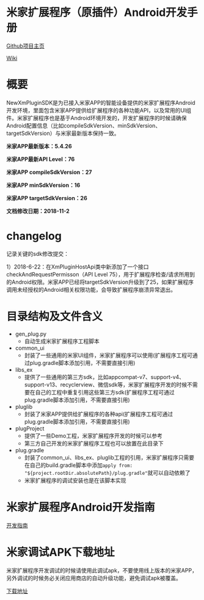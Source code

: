 # 米家扩展程序（原插件）Android开发手册
[Github项目主页](https://github.com/MiEcosystem/NewXmPluginSDK)

[Wiki](https://github.com/MiEcosystem/NewXmPluginSDK/wiki)


# 概要

NewXmPluginSDK是为已接入米家APP的智能设备提供的米家扩展程序Android开发环境，里面包含米家APP提供给扩展程序的各种功能API，以及常用的UI组件。米家扩展程序也是基于Android环境开发的，开发扩展程序的时候请确保Android配置信息（比如compileSdkVersion、minSdkVersion、targetSdkVersion）与米家最新版本保持一致。

**米家APP最新版本：5.4.26**

**米家APP最新API Level：76**

**米家APP compileSdkVersion：27**

**米家APP minSdkVersion：16**

**米家APP targetSdkVersion：26**

**文档修改日期：2018-11-2**

# changelog
记录关键的sdk修改提交：

1）2018-6-22：在XmPluginHostApi类中新添加了一个接口checkAndRequestPermisson（API Level 75），用于扩展程序检查/请求所用到的Android权限。米家APP已经将targetSdkVersion升级到了25，如果扩展程序调用未经授权的Android相关权限功能，会导致扩展程序崩溃异常退出。

# 目录结构及文件含义

* gen_plug.py
	* 自动生成米家扩展程序工程脚本
* common_ui
	* 封装了一些通用的米家UI组件，米家扩展程序可以使用(扩展程序工程可通过plug.gradle脚本添加引用，不需要直接引用)
* libs_ex
	* 提供了一些通用的第三方sdk，比如appcompat-v7、support-v4、support-v13、recyclerview、微信sdk等，米家扩展程序开发的时候不需要在自己的工程中重复引用这些第三方sdk(扩展程序工程可通过plug.gradle脚本添加引用，不需要直接引用)
* pluglib
	* 封装了米家APP提供给扩展程序的各种api(扩展程序工程可通过plug.gradle脚本添加引用，不需要直接引用) 
* plugProject
	* 提供了一些Demo工程，米家扩展程序开发的时候可以参考
	* 第三方自己开发的米家扩展程序工程也可以放置在此目录下
* plug.gradle
	* 封装了common\_ui、libs\_ex、pluglib工程的引用，米家扩展程序只需要在自己的build.gradle脚本中添加`apply from: "${project.rootDir.absolutePath}/plug.gradle"`就可以自动依赖了
	* 米家扩展程序的调试安装也是在该脚本实现

# 米家扩展程序Android开发指南
[开发指南](https://iot.mi.com/new/guide.html?file=05-%E7%B1%B3%E5%AE%B6%E6%89%A9%E5%B1%95%E7%A8%8B%E5%BA%8F%E5%BC%80%E5%8F%91%E6%8C%87%E5%8D%97/01-Android%E5%BC%80%E5%8F%91%E6%8C%87%E5%8D%97/01-%E7%B1%B3%E5%AE%B6%E6%89%A9%E5%B1%95%E7%A8%8B%E5%BA%8F%E6%95%B4%E4%BD%93%E7%AE%80%E4%BB%8B)

# 米家调试APK下载地址

米家扩展程序开发调试的时候请使用此调试apk，不要使用线上版本的米家APP，另外调试的时候务必关闭应用商店的自动升级功能，避免调试apk被覆盖。

[下载地址](米家调试APK下载地址.md)



